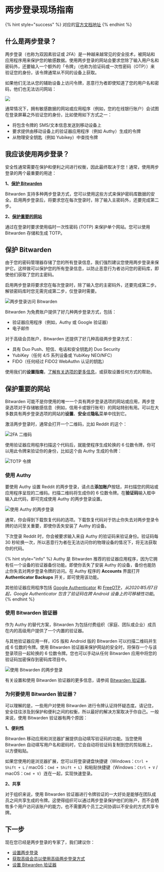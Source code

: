 # 两步登录现场指南

{% hint style="success" %}
对应的[官方文档地址](https://bitwarden.com/help/article/bitwarden-field-guide-two-step-login/)
{% endhint %}

## 什么是两步登录？ <a href="#what-is-two-step-login" id="what-is-two-step-login"></a>

两步登录（也称为双因素验证或 _2FA_）是一种越来越常见的安全技术，被网站和应用程序用来保护您的敏感数据。使用两步登录的网站会要求您除了输入用户名和密码外，还要输入一个额外的「令牌」（也称为验证码或一次性密码（OTP））来验证您的身份，该令牌通常从不同的设备上获取。

如果他们无法从您的辅助设备上访问令牌，恶意行为者即使知道了您的用户名和密码，他们也无法访问网站：

![](../.gitbook/assets/two-step-login-basic-setup.png)

通常情况下，拥有敏感数据的网站或应用程序（例如，您的在线银行账户）会试图在登录屏幕之外验证您的身份，比如使用如下方式之一：

* 将包含令牌的 SMS/文本信息发送到移动设备上
* 要求提供由移动设备上的验证器应用程序（例如 Authy）生成的令牌
* 从物理安全钥匙（例如 Yubikey）中查找令牌

## 我应该使用两步登录？ <a href="#how-should-i-use-two-step-login" id="how-should-i-use-two-step-login"></a>

安全性通常需要在保护和便利之间进行权衡，因此最终取决于您！通常，使用两步登录的两个最重要的用途：

**1、**[**保护 Bitwarden** ](field-guide-for-two-step-login.md#securing-bitwarden)

Bitwarden 支持多种两步登录方式，您可以使用这些方式来保护密码库数据的安全。启用两步登录后，将要求您在每次登录时，除了输入主密码外，还要完成第二步。

**2、**[**保护重要的网站**](field-guide-for-two-step-login.md#securing-important-websites)

通过在登录时要求使用临时一次性密码 (TOTP) 来保护单个网站。您可以使用 Bitwarden 存储和生成 TOTP。

## 保护 Bitwarden <a href="#securing-bitwarden" id="securing-bitwarden"></a>

由于您的密码管理器存储了您的所有登录信息，我们强烈建议您使用两步登录来保护它。这样做可以保护您的所有登录信息，以防止恶意行为者访问您的密码库，即使他们获取了您的主密码。

启用两步登录将要求您在每次登录时，除了输入您的主密码外，还要完成第二步。解锁密码库时您无需完成第二步，仅登录时需要。

![两步登录访问 Bitwarden](../.gitbook/assets/two-step-login-bitwarden.png)

Bitwarden 为免费账户提供了好几种两步登录方式，包括：

* 验证器应用程序（例如，Authy 或 Google 验证器）
* 电子邮件

对于高级会员账户，Bitwarden 还提供了好几种高级两步登录方式：

* 具有 Duo Push、短信、电话和安全钥匙的 Duo Security
* YubiKey（任何 4/5 系列设备或 YubiKey NEO/NFC）
* FIDO（任何经过 FIDO2 WebAuthn 认证的钥匙）

使用我们的**设置指南**，[了解有关选项的更多信息](two-step-login-methods.md)，或获取设置任何方式的帮助。

## 保护重要的网站 <a href="#securing-important-websites" id="securing-important-websites"></a>

Bitwarden 可能不是你使用的唯一一个具有两步登录选项的网站或应用，两步登录选项对于存储敏感信息（例如，信用卡或银行账号）的网站特别有用。可以在大多数具有两步登录选项的网站的**设置**、**安全**或**隐私**菜单中找到它。

激活两步登录时，通常会打开一个二维码，比如 Reddit 的这个：

![2FA 二维码](../.gitbook/assets/reddit-2fa-setup.png)

使用验证器应用程序扫描这个代码后，就能使程序生成轮换的 6 位数令牌，你可以用此令牌来验证你的身份，比如这个由 Authy 生成的令牌：

![TOTP 令牌](../.gitbook/assets/reddit-token.png)

### 使用 Authy <a href="#use-authy" id="use-authy"></a>

要使用 Authy 设置 Reddit 的两步登录，请点击**添加账户**按钮，并扫描您的网站或应用程序呈现的二维码。扫描二维码将生成你的 6 位数令牌。在**验证码**输入框中输入此代码，即可完成使用 Authy 的两步登录设置。

![使用 Authy 的两步登录](../.gitbook/assets/two-step-login-bitwarden-authy-reddit.png)

通常，你会得到下载恢复代码的选项。下载恢复代码对于防止你失去对两步登录令牌的访问至关重要，即使你丢失安装了 Authy 的设备。

下次登录 Reddit 时，你会被要求输入来自 Authy 的验证码来验证身份。验证码每 30 秒轮换一次，所以恶意行为者在无法访问你的物理设备的情况下，将无法获取你的代码。

{% hint style="info" %}
Authy 是 Bitwarden 推荐的验证器应用程序，因为它拥有任一个设备的验证器备份功能。即使你丢失了安装 Authy 的设备，备份也能防止你失去对两步登录令牌的访问。在 Authy 程序的  **Accounts** 界面打开 **Authenticator Backups** 开关，即可使用该功能。

其他验证器应用程序包括 [Google Authenticator](https://support.google.com/accounts/answer/1066447?hl=en) 和 [FreeOTP](https://freeotp.github.io/)，_从2020年5月7日起，Google Authenticator 包含了验证码在跨 Android 设备上的可移植性功能_。
{% endhint %}

### 使用 Bitwarden 验证器 <a href="#use-bitwarden-authenticator" id="use-bitwarden-authenticator"></a>

作为 Authy 的替代方案，Bitwarden 为包括付费组织（家庭、团队或企业）成员在内的高级用户提供了一个内置的验证器。

与其他验证器应用一样，iOS 版和 Android 版的 Bitwarden 可以扫描二维码并生成 6 位数的令牌。使用 Bitwarden 验证器来保护网站的安全时，将保存一个与该登录项目一起轮换的 6 位数令牌。您也可以手动从任何 Bitwarden 应用中将您的验证码加密保存到密码库项目中。

![使用 Bitwarden 的两步登录](../.gitbook/assets/two-step-login-bitwarden-authenticator.png)

有关设置和使用 Bitwarden 验证器的更多信息，请参阅 [Bitwarden 验证器](../your-vault/totp.md)。

### 为何要使用 Bitwarden 验证器？ <a href="#why-use-bitwarden-authenticator" id="why-use-bitwarden-authenticator"></a>

可以理解的是，一些用户对使用 Bitwarden 进行令牌认证持怀疑态度。请记住，安全往往涉及到保护和便利之间的权衡，所以最好的解决方案取决于你自己。一般来说，使用 Bitwarden 验证器有两个原因：

**1、便利性**

Bitwarden 移动应用和浏览器扩展提供自动填写验证码的功能。当您使用 Bitwarden 自动填写用户名和密码时，它会自动将验证码复制到您的剪贴板上，以方便粘贴。

如果您使用的是浏览器扩展，您可以将登录键盘快捷键（Windows：`Ctrl + Shift + L` / macOS：`Cmd + Shift + L`）和粘贴快捷键（Windows：`Ctrl + V` / macOS：`Cmd + V`）连在一起，实现快速登录。

**2、共享**

对于组织来说，使用 Bitwarden 验证器进行令牌验证的一大好处是能够在团队成员之间共享生成的令牌。这使得组织可以通过两步登录保护他们的账户，而不会牺牲多个用户访问该账户的能力，也不需要两个员工之间协调以不安全的方式共享令牌。

## 下一步 <a href="#next-steps" id="next-steps"></a>

现在您已经是两步登录的专家了，我们建议你：

* [设置两步登录](two-step-login-methods.md)
* [获取高级会员以使用高级两步登录方式](https://vault.bitwarden.com/#/?premium=purchase)
* [设置 Bitwarden 验证器](../your-vault/totp.md)
